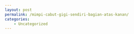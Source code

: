 ```yaml
---
layout: post
permalink: /mimpi-cabut-gigi-sendiri-bagian-atas-kanan/
categories:
    - Uncategorized
---
```



